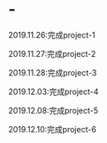 # -


2019.11.26:完成project-1

2019.11.27:完成project-2

2019.11.28:完成project-3

2019.12.03:完成project-4

2019.12.08:完成project-5

2019.12.10:完成project-6